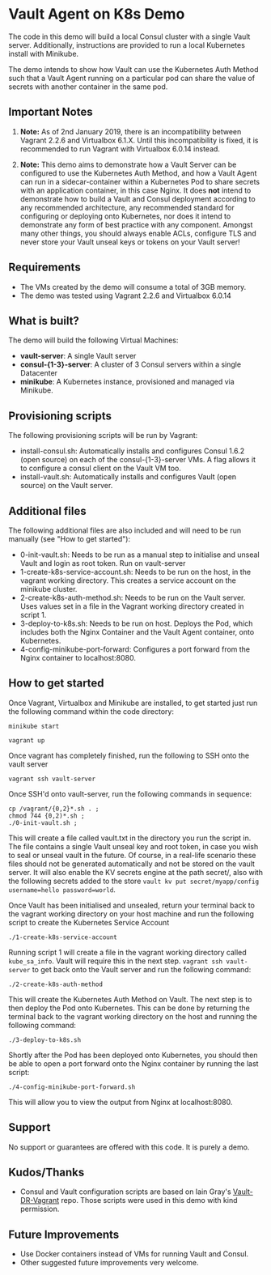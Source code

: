 # Vault Agent on K8s Demo

The code in this demo will build a local Consul cluster with a single Vault server. Additionally, instructions are provided to run a local Kubernetes install with Minikube.

The demo intends to show how Vault can use the Kubernetes Auth Method such that a Vault Agent running on a particular pod can share the value of secrets with another container in the same pod.

## Important Notes

1. **Note:** As of 2nd January 2019, there is an incompatibility between Vagrant 2.2.6 and Virtualbox 6.1.X. Until this incompatibility is fixed, it is recommended to run Vagrant with Virtualbox 6.0.14 instead.

2. **Note:** This demo aims to demonstrate how a Vault Server can be configured to use the Kubernetes Auth Method, and how a Vault Agent can run in a sidecar-container within a Kubernetes Pod to share secrets with an application container, in this case Nginx. It does **not** intend to demonstrate how to build a Vault and Consul deployment according to any recommended architecture, any recommended standard for configuring or deploying onto Kubernetes, nor does it intend to demonstrate any form of best practice with any component. Amongst many other things, you should always enable ACLs, configure TLS and never store your Vault unseal keys or tokens on your Vault server!

## Requirements
* The VMs created by the demo will consume a total of 3GB memory.
* The demo was tested using Vagrant 2.2.6 and Virtualbox 6.0.14


## What is built?

The demo will build the following Virtual Machines:
* **vault-server**: A single Vault server
* **consul-{1-3}-server**: A cluster of 3 Consul servers within a single Datacenter
* **minikube**: A Kubernetes instance, provisioned and managed via Minikube.

## Provisioning scripts
The following provisioning scripts will be run by Vagrant:
* install-consul.sh: Automatically installs and configures Consul 1.6.2 (open source) on each of the consul-{1-3}-server VMs. A flag allows it to configure a consul client on the Vault VM too.
* install-vault.sh: Automatically installs and configures Vault (open source) on the Vault server.

## Additional files
The following additional files are also included and will need to be run manually (see "How to get started"):
* 0-init-vault.sh: Needs to be run as a manual step to initialise and unseal Vault and login as root token. Run on vault-server
* 1-create-k8s-service-account.sh: Needs to be run on the host, in the vagrant working directory. This creates a service account on the minikube cluster.
* 2-create-k8s-auth-method.sh: Needs to be run on the Vault server. Uses values set in a file in the Vagrant working directory created in script 1.
* 3-deploy-to-k8s.sh: Needs to be run on host. Deploys the Pod, which includes both the Nginx Container and the Vault Agent container, onto Kubernetes.
* 4-config-minikube-port-forward: Configures a port forward from the Nginx container to localhost:8080.

## How to get started
Once Vagrant, Virtualbox and Minikube are installed, to get started just run the following command within the code directory:

```
minikube start
```
```
vagrant up
```
Once vagrant has completely finished, run the following to SSH onto the vault server
```
vagrant ssh vault-server
```
Once SSH'd onto vault-server, run the following commands in sequence:
```
cp /vagrant/{0,2}*.sh . ;
chmod 744 {0,2)*.sh ;
./0-init-vault.sh ;
```
This will create a file called vault.txt in the directory you run the script in. The file contains a single Vault unseal key and root token, in case you wish to seal or unseal vault in the future. Of course, in a real-life scenario these files should not be generated automatically and not be stored on the vault server. It will also enable the KV secrets engine at the path secret/, also with the following secrets added to the store `vault kv put secret/myapp/config username=hello password=world`.

Once Vault has been initialised and unsealed, return your terminal back to the vagrant working directory on your host machine and run the following script to create the Kubernetes Service Account
```
./1-create-k8s-service-account
```
Running script 1 will create a file in the vagrant working directory called `kube_sa_info`. Vault will require this in the next step. `vagrant ssh vault-server` to get back onto the Vault server and run the following command:
```
./2-create-k8s-auth-method
```
This will create the Kubernetes Auth Method on Vault. The next step is to then deploy the Pod onto Kubernetes. This can be done by returning the terminal back to the vagrant working directory on the host and running the following command:
```
./3-deploy-to-k8s.sh
```
Shortly after the Pod has been deployed onto Kubernetes, you should then be able to open a port forward onto the Nginx container by running the last script:
```
./4-config-minikube-port-forward.sh
```
This will allow you to view the output from Nginx at localhost:8080.

## Support
No support or guarantees are offered with this code. It is purely a demo.

## Kudos/Thanks
- Consul and Vault configuration scripts are based on Iain Gray's [Vault-DR-Vagrant](https://github.com/iainthegray/vault-dr-vagrant) repo. Those scripts were used in this demo with kind permission.

## Future Improvements
* Use Docker containers instead of VMs for running Vault and Consul.
* Other suggested future improvements very welcome.
